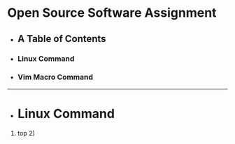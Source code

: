 # Open Source Software Assignment 

+ ## A Table of Contents
+ ### Linux Command
+ ### Vim Macro Command

---

+ # Linux Command
1) top  2)
